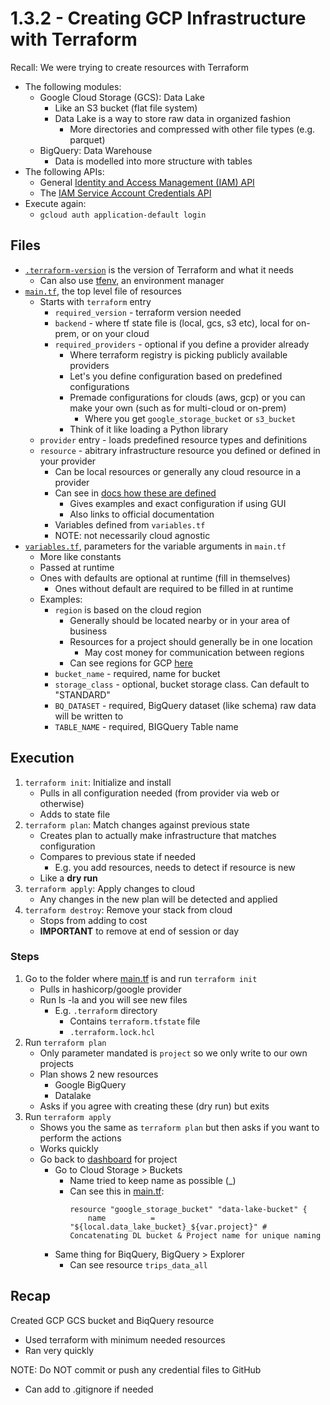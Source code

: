 # 1.3.2 - Creating GCP Infrastructure with Terraform

Recall: We were trying to create resources with Terraform
- The following modules: 
    - Google Cloud Storage (GCS): Data Lake
        - Like an S3 bucket (flat file system)
        - Data Lake is a way to store raw data in organized fashion
            - More directories and compressed with other file types (e.g. parquet)
    - BigQuery: Data Warehouse
        - Data is modelled into more structure with tables
- The following APIs:
    - General [Identity and Access Management (IAM) API](https://console.cloud.google.com/apis/library/iam.googleapis.com)
    - The [IAM Service Account Credentials API](https://console.cloud.google.com/apis/library/iamcredentials.googleapis.com)
- Execute again:
    - `gcloud auth application-default login`

## Files
- [`.terraform-version`](../1_terraform_gcp/terraform/.terraform-version) is the version of Terraform and what it needs
    - Can also use [tfenv](https://github.com/tfutils/tfenv), an environment manager
- [`main.tf`](../1_terraform_gcp/terraform/main.tf), the top level file of resources
    - Starts with `terraform` entry
        - `required_version` - terraform version needed
        - `backend` - where tf state file is (local, gcs, s3 etc), local for on-prem, or on your cloud
        - `required_providers` - optional if you define a provider already
            - Where terraform registry is picking publicly available providers
            - Let's you define configuration based on predefined configurations
            - Premade configurations for clouds (aws, gcp) or you can make your own (such as for multi-cloud or on-prem)
                - Where you get `google_storage_bucket` or `s3_bucket`
            - Think of it like loading a Python library
    - `provider` entry - loads predefined resource types and definitions
    - `resource` - abitrary infrastructure resource you defined or defined in your provider
        - Can be local resources or generally any cloud resource in a provider
        - Can see in [docs how these are defined](https://registry.terraform.io/providers/hashicorp/google/latest/docs/resources/storage_bucket)
            - Gives examples and exact configuration if using GUI
            - Also links to official documentation
        - Variables defined from `variables.tf`
        - NOTE: not necessarily cloud agnostic
- [`variables.tf`](../1_terraform_gcp/terraform/variables.tf), parameters for the variable arguments in `main.tf`
    - More like constants
    - Passed at runtime
    - Ones with defaults are optional at runtime (fill in themselves)
        - Ones without default are required to be filled in at runtime
    - Examples:
        - `region` is based on the cloud region
            - Generally should be located nearby or in your area of business
            - Resources for a project should generally be in one location
                - May cost money for communication between regions
            - Can see regions for GCP [here](https://cloud.google.com/about/locations)
        - `bucket_name` - required, name for bucket
        - `storage_class` - optional, bucket storage class. Can default to "STANDARD"
        - `BQ_DATASET` - required, BigQuery dataset (like schema) raw data will be written to
        - `TABLE_NAME` - required, BIGQuery Table name


## Execution
1. `terraform init`: Initialize and install
    - Pulls in all configuration needed (from provider via web or otherwise)
    - Adds to state file
2. `terraform plan`: Match changes against previous state
    - Creates plan to actually make infrastructure that matches configuration
    - Compares to previous state if needed
        - E.g. you add resources, needs to detect if resource is new
    - Like a **dry run**
3. `terraform apply`: Apply changes to cloud
    - Any changes in the new plan will be detected and applied
4. `terraform destroy`: Remove your stack from cloud
    - Stops from adding to cost
    - **IMPORTANT** to remove at end of session or day

### Steps
1. Go to the folder where [main.tf](../1_terraform_gcp/terraform/) is and run `terraform init`
    - Pulls in hashicorp/google provider
    - Run ls -la and you will see new files
        - E.g. `.terraform` directory
            - Contains `terraform.tfstate` file
            - `.terraform.lock.hcl`
2. Run `terraform plan`
    - Only parameter mandated is `project` so we only write to our own projects
    - Plan shows 2 new resources
        - Google BigQuery
        - Datalake
    - Asks if you agree with creating these (dry run) but exits
3. Run `terraform apply`
    - Shows you the same as `terraform plan` but then asks if you want to perform the actions
    - Works quickly
    - Go back to [dashboard](https://console.cloud.google.com/welcome) for project
        - Go to Cloud Storage > Buckets
            - Name tried to keep name as possible (<bucket-name>_<project-name>)
            - Can see this in [main.tf](../1_terraform_gcp/terraform/): 
                ```
                resource "google_storage_bucket" "data-lake-bucket" {
                    name          = "${local.data_lake_bucket}_${var.project}" # Concatenating DL bucket & Project name for unique naming
                ````
        - Same thing for BiqQuery, BigQuery > Explorer
            - Can see resource `trips_data_all`


## Recap
Created GCP GCS bucket and BiqQuery resource
- Used terraform with minimum needed resources
- Ran very quickly

NOTE: Do NOT commit or push any credential files to GitHub
- Can add to .gitignore if needed